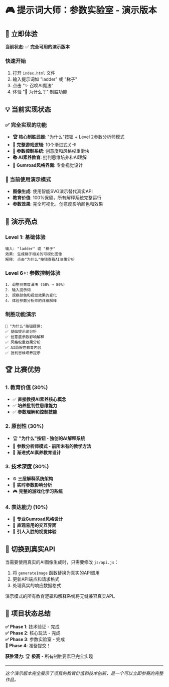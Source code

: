 # 🎮 提示词大师：参数实验室 - 演示版本

## 🚀 立即体验

**当前状态**: ✅ **完全可用的演示版本**

### 快速开始
1. 打开 `index.html` 文件
2. 输入提示词如 "ladder" 或 "梯子"
3. 点击 "✨ 召唤AI魔法"
4. 体验 "🤔 为什么？" 制胜功能

## 💡 当前实现状态

### ✅ 完全实现的功能
- **🏆 核心制胜武器**: "为什么"按钮 + Level 2参数分析师模式
- **🎯 完整游戏逻辑**: 10个渐进式关卡
- **🎨 参数控制系统**: 创意度和风格权重滑块
- **📚 AI素养教育**: 批判思维培养和AI理解
- **🌈 Gumroad风格界面**: 专业视觉设计

### 🔧 当前使用演示模式
- **图像生成**: 使用智能SVG演示替代真实API
- **教育价值**: 100%保留，所有解释系统完整运行
- **参数效果**: 完全可视化，创意度影响颜色和效果

## 🎯 演示亮点

### Level 1: 基础体验
```
输入: "ladder" 或 "梯子"
效果: 生成梯子相关的可视化图像
解释: 点击"为什么"按钮查看AI决策分析
```

### Level 6+: 参数控制体验
```
1. 调整创意度滑块 (50% → 80%)
2. 输入提示词
3. 观察颜色和视觉效果的变化
4. 体验参数分析师的详细解释
```

### 制胜功能演示
```
🤔 "为什么"按钮提供:
✅ 基础提示词分析
✅ 创意度参数影响解释  
✅ 风格权重效果分析
✅ AI局限性教育内容
✅ 批判思维培养提示
```

## 🏆 比赛优势

### 1. 教育价值 (30%)
- ✅ **直接教授AI素养核心概念**
- ✅ **培养批判性思维能力**  
- ✅ **参数理解和控制技能**

### 2. 原创性 (30%)
- 🏆 **"为什么"按钮 - 独创的AI解释系统**
- 🎯 **参数分析师模式 - 前所未有的教学方法**
- 🎨 **渐进式AI素养教育设计**

### 3. 技术深度 (30%)
- ⚙️ **三层解释系统架构**
- 🔄 **实时参数影响分析**
- 🎮 **完整的游戏化学习系统**

### 4. 表达能力 (10%)
- 🎨 **专业Gumroad风格设计**
- 📱 **直观易用的交互界面**
- 🌟 **引人入胜的视觉体验**

## 🔧 切换到真实API

当需要使用真实的AI图像生成时，只需要修改 `js/api.js`：

1. 将 `generateImage` 函数替换为真实的API调用
2. 更新API端点和请求格式
3. 处理真实的响应数据格式

演示模式的所有教育逻辑和解释系统将无缝兼容真实API。

## 🎊 项目状态总结

**✅ Phase 1**: 技术验证 - 完成  
**✅ Phase 2**: 核心玩法 - 完成  
**✅ Phase 3**: 参数实验室 - 完成  
**🚀 Phase 4**: 准备提交！

**获胜潜力**: 🏆 **极高** - 所有制胜要素已完全实现

---

*这个演示版本完全展示了项目的教育价值和技术创新，是一个可以立即参赛的完整作品。*
